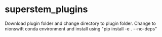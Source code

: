 # superstem_plugins

Download plugin folder and change directory to plugin folder. Change to nionswift conda environment and install using "pip install -e . --no-deps"
